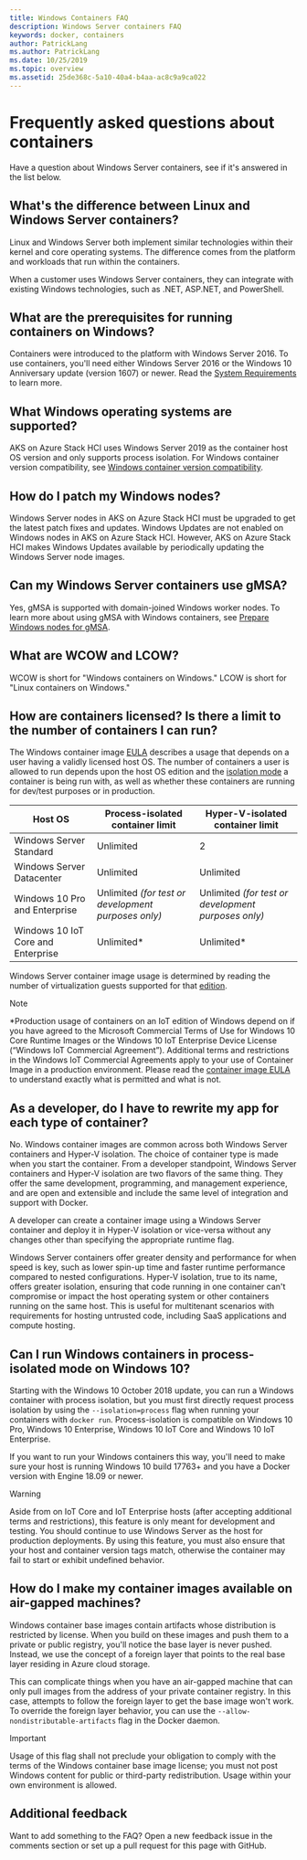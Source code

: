 ```yaml
---
title: Windows Containers FAQ
description: Windows Server containers FAQ
keywords: docker, containers
author: PatrickLang
ms.author: PatrickLang
ms.date: 10/25/2019
ms.topic: overview
ms.assetid: 25de368c-5a10-40a4-b4aa-ac8c9a9ca022
---
```

# Frequently asked questions about containers

Have a question about Windows Server containers, see if it's answered in the list below.

## What's the difference between Linux and Windows Server containers?

Linux and Windows Server both implement similar technologies within their kernel and core operating systems. The difference comes from the platform and workloads that run within the containers.

When a customer uses Windows Server containers, they can integrate with existing Windows technologies, such as .NET, ASP.NET, and PowerShell.

## What are the prerequisites for running containers on Windows?

Containers were introduced to the platform with Windows Server 2016. To use containers, you'll need either Windows Server 2016 or the Windows 10 Anniversary update (version 1607) or newer. Read the [System Requirements](../deploy-containers/system-requirements.md) to learn more.

## What Windows operating systems are supported?

AKS on Azure Stack HCI uses Windows Server 2019 as the container host OS version and only supports process isolation. For Windows container version compatibility, see [Windows container version compatibility](../deploy-containers/version-compatibility.md).

## How do I patch my Windows nodes?

Windows Server nodes in AKS on Azure Stack HCI must be upgraded to get the latest patch fixes and updates. Windows Updates are not enabled on Windows nodes in AKS on Azure Stack HCI. However, AKS on Azure Stack HCI makes Windows Updates available by periodically updating the Windows Server node images.

## Can my Windows Server containers use gMSA?

Yes, gMSA is supported with domain-joined Windows worker nodes. To learn more about using gMSA with Windows containers, see [Prepare Windows nodes for gMSA](https://docs.microsoft.com/azure-stack/aks-hci/prepare-windows-nodes-gmsa).

## What are WCOW and LCOW?

WCOW is short for "Windows containers on Windows." LCOW is short for "Linux containers on Windows."

## How are containers licensed? Is there a limit to the number of containers I can run?

The Windows container image [EULA](../images-eula.md) describes a usage that depends on a user having a validly licensed host OS. The number of containers a user is allowed to run depends upon the host OS edition and the [isolation mode](../manage-containers/hyperv-container.md) a container is being run with, as well as whether these containers are running for dev/test purposes or in production.

|Host OS                                                         |Process-isolated container limit                   |Hyper-V-isolated container limit                   |
|----------------------------------------------------------------|---------------------------------------------------|---------------------------------------------------|
|Windows Server Standard                                         |Unlimited                                          |2                                                  |
|Windows Server Datacenter                                       |Unlimited                                          |Unlimited                                          |
|Windows 10 Pro and Enterprise                                   |Unlimited *(for test or development purposes only)*|Unlimited *(for test or development purposes only)*|
|Windows 10 IoT Core and Enterprise                             |Unlimited*                                         |Unlimited*                                          |

Windows Server container image usage is determined by reading the number of virtualization guests supported for that [edition](/windows-server/get-started-19/editions-comparison-19.md). <br/>

>[!NOTE]
>\*Production usage of containers on an IoT edition of Windows depend on if you have agreed to the Microsoft Commercial Terms of Use for Windows 10 Core Runtime Images or the Windows 10 IoT Enterprise Device License (“Windows IoT Commercial Agreement”). Additional terms and restrictions in the Windows IoT Commercial Agreements apply to your use of Container Image in a production environment. Please read the [container image EULA](../images-eula.md) to understand exactly what is permitted and what is not.

## As a developer, do I have to rewrite my app for each type of container?

No. Windows container images are common across both Windows Server containers and Hyper-V isolation. The choice of container type is made when you start the container. From a developer standpoint, Windows Server containers and Hyper-V isolation are two flavors of the same thing. They offer the same development, programming, and management experience, and are open and extensible and include the same level of integration and support with Docker.

A developer can create a container image using a Windows Server container and deploy it in Hyper-V isolation or vice-versa without any changes other than specifying the appropriate runtime flag.

Windows Server containers offer greater density and performance for when speed is key, such as lower spin-up time and faster runtime performance compared to nested configurations. Hyper-V isolation, true to its name, offers greater isolation, ensuring that code running in one container can't compromise or impact the host operating system or other containers running on the same host. This is useful for multitenant scenarios with requirements for hosting untrusted code, including SaaS applications and compute hosting.

## Can I run Windows containers in process-isolated mode on Windows 10?

Starting with the Windows 10 October 2018 update, you can run a Windows container with process isolation, but you must first directly request process isolation by using the `--isolation=process` flag when running your containers with `docker run`. Process-isolation is compatible on Windows 10 Pro, Windows 10 Enterprise, Windows 10 IoT Core and Windows 10 IoT Enterprise.

If you want to run your Windows containers this way, you'll need to make sure your host is running Windows 10 build 17763+ and you have a Docker version with Engine 18.09 or newer.

> [!WARNING]
> Aside from on IoT Core and IoT Enterprise hosts (after accepting additional terms and restrictions), this feature is only meant for development and testing. You should continue to use Windows Server as the host for production deployments. By using this feature, you must also ensure that your host and container version tags match, otherwise the container may fail to start or exhibit undefined behavior.

## How do I make my container images available on air-gapped machines?

Windows container base images contain artifacts whose distribution is restricted by license. When you build on these images and push them to a private or public registry, you'll notice the base layer is never pushed. Instead, we use the concept of a foreign layer that points to the real base layer residing in Azure cloud storage.

This can complicate things when you have an air-gapped machine that can only pull images from the address of your private container registry. In this case, attempts to follow the foreign layer to get the base image won't work. To override the foreign layer behavior, you can use the `--allow-nondistributable-artifacts` flag in the Docker daemon.

> [!IMPORTANT]
> Usage of this flag shall not preclude your obligation to comply with the terms of the Windows container base image license; you must not post Windows content for public or third-party redistribution. Usage within your own environment is allowed.

## Additional feedback

Want to add something to the FAQ? Open a new feedback issue in the comments section or set up a pull request for this page with GitHub.
